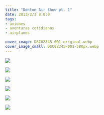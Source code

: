 ```yaml
---
title: "Denton Air Show pt. 1"
date: 2013/2/3 8:0:0
tags: 
- aviones
- aventuras cotidianas
- airplanes

cover_image: DSC02345-001-original.webp
cover_image_small: DSC02345-001-500px.webp
---
```

[![](DSC02345-001-800px.webp)](DSC02345-001-original.webp)

  

[![](DSC02345-002-800px.webp)](DSC02345-002-original.webp)

  

[![](DSC02345-003-800px.webp)](DSC02345-003-original.webp)

  

[![](DSC02345-004-800px.webp)](DSC02345-004-original.webp)

  

[![](DSC02345-005-800px.webp)](DSC02345-005-original.webp)

  

[![](DSC02345-800px.webp)](DSC02345-original.webp)
